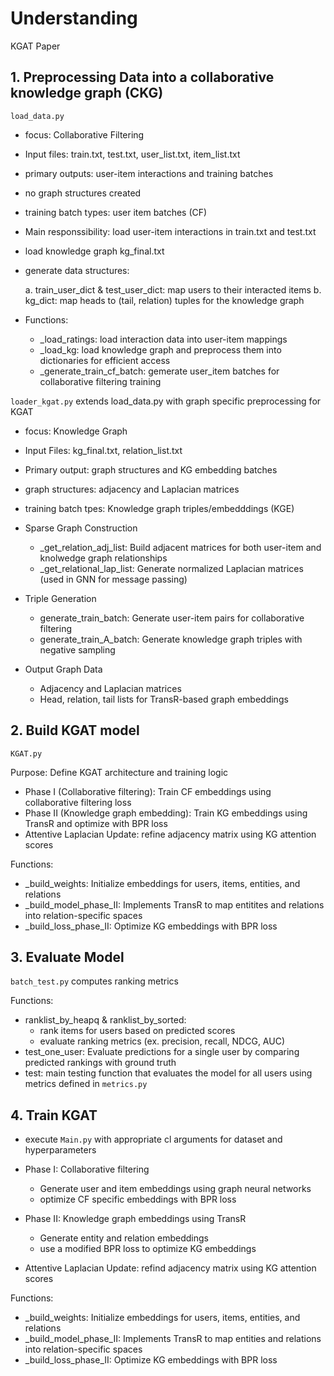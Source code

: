 

# Understanding 

KGAT Paper 
## 1. Preprocessing Data into a collaborative knowledge graph (CKG)

``load_data.py``
- focus: Collaborative Filtering 
- Input files: train.txt, test.txt, user_list.txt, item_list.txt
- primary outputs: user-item interactions and training batches
- no graph structures created
- training batch types: user item batches (CF)
- Main responssibility: load user-item interactions in train.txt and test.txt 
- load knowledge graph kg_final.txt 
- generate data structures: 

    a. train_user_dict & test_user_dict: map users to their interacted items
    b. kg_dict: map heads to (tail, relation) tuples for the knowledge graph 

- Functions: 
    - _load_ratings: load interaction data into user-item mappings
    - _load_kg: load knowledge graph and preprocess them into dictionaries for efficient access 
    - _generate_train_cf_batch: gemerate user_item batches for collaborative filtering training


 ``loader_kgat.py`` 
extends load_data.py with graph specific preprocessing for KGAT 
- focus: Knowledge Graph 
- Input Files: kg_final.txt, relation_list.txt 
- Primary output: graph structures and KG embedding batches
- graph structures: adjacency and Laplacian matrices
- training batch tpes: Knowledge graph triples/embedddings (KGE)

- Sparse Graph Construction 

    - _get_relation_adj_list: Build adjacent matrices for both user-item and knolwedge graph relationships 
    - _get_relational_lap_list: Generate normalized Laplacian matrices (used in GNN for message passing)
- Triple Generation
    - generate_train_batch: Generate user-item pairs for collaborative filtering 
    - generate_train_A_batch: Generate knowledge graph triples with negative sampling
- Output Graph Data 
    - Adjacency and Laplacian matrices
    - Head, relation, tail lists for TransR-based graph embeddings 


## 2. Build KGAT model
 ``KGAT.py``

Purpose: Define KGAT architecture and training logic 

- Phase I (Collaborative filtering): Train CF embeddings using collaborative filtering loss
- Phase II (Knowledge graph embedding): Train KG embeddings using TransR and optimize with BPR loss
- Attentive Laplacian Update: refine adjacency matrix using KG attention scores 

Functions:
- _build_weights: Initialize embeddings for users, items, entities, and relations
- _build_model_phase_II: Implements TransR to map entitites and relations into relation-specific spaces
- _build_loss_phase_II: Optimize KG embeddings with BPR loss 

## 3. Evaluate Model 

``batch_test.py`` computes ranking metrics

Functions: 
- ranklist_by_heapq & ranklist_by_sorted: 
    - rank items for users based on predicted scores
    - evaluate ranking metrics (ex. precision, recall, NDCG, AUC)
- test_one_user: Evaluate predictions for a single user by comparing predicted rankings with ground truth 
- test: main testing function that evaluates the model for all users using metrics defined in ``metrics.py``



## 4. Train KGAT 
- execute ``Main.py`` with appropriate cl arguments for dataset and hyperparameters 

- Phase I: Collaborative filtering 
    - Generate user and item embeddings using graph neural networks
    - optimize CF specific embeddings with BPR loss 
- Phase II: Knowledge graph embeddings using TransR 
    - Generate entity and relation embeddings
    - use a modified BPR loss to optimize KG embeddings
- Attentive Laplacian Update: refind adjacency matrix using KG attention scores 

Functions: 
- _build_weights: Initialize embeddings for users, items, entities, and relations
- _build_model_phase_II: Implements TransR to map entities and relations into relation-specific spaces
- _build_loss_phase_II: Optimize KG embeddings with BPR loss 